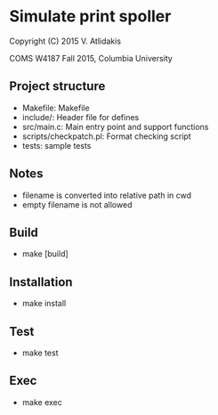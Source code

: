 Simulate print spoller
==
Copyright (C) 2015 V. Atlidakis

COMS W4187 Fall 2015, Columbia University

## Project structure

* Makefile: Makefile
* include/: Header file for defines
* src/main.c: Main entry point and support functions
* scripts/checkpatch.pl: Format checking script
* tests: sample tests

## Notes
* filename is converted into relative path in cwd
* empty filename is not allowed

## Build
* make [build]

## Installation
* make install

## Test
* make test

## Exec
* make exec
